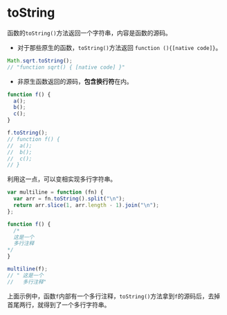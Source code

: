 # toString

函数的`toString()`方法返回一个字符串，内容是函数的源码。

- 对于那些原生的函数，`toString()`方法返回 `function (){[native code]}`。

```js
Math.sqrt.toString();
// "function sqrt() { [native code] }"
```

- 非原生函数返回的源码，**包含换行符**在内。

```js
function f() {
  a();
  b();
  c();
}

f.toString();
// function f() {
//  a();
//  b();
//  c();
// }
```

利用这一点，可以变相实现多行字符串。

```js
var multiline = function (fn) {
  var arr = fn.toString().split("\n");
  return arr.slice(1, arr.length - 1).join("\n");
};

function f() {
  /*
  这是一个
  多行注释
*/
}

multiline(f);
// " 这是一个
//   多行注释"
```

上面示例中，函数`f`内部有一个多行注释，`toString()`方法拿到`f`的源码后，去掉首尾两行，就得到了一个多行字符串。
